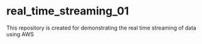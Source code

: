 # real_time_streaming_01
This repository is created for demonstrating the real time streaming of data using AWS
